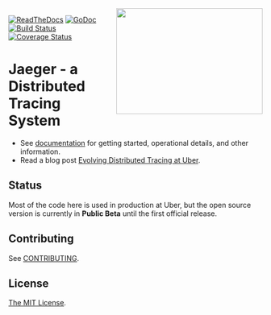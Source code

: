 <img align="right" width="290" height="210" src="http://jaeger.readthedocs.io/en/latest/images/jaeger_vector.svg">

[![ReadTheDocs][doc-img]][doc] [![GoDoc][godoc-img]][godoc] [![Build Status][ci-img]][ci] [![Coverage Status][cov-img]][cov]

# Jaeger - a Distributed Tracing System

  * See [documentation](http://jaeger.readthedocs.io/en/latest/) for getting started, operational details, and other information.
  * Read a blog post [Evolving Distributed Tracing at Uber](https://eng.uber.com/distributed-tracing/).

## Status

Most of the code here is used in production at Uber, but the open source version is currently in **Public Beta** until the first official release.

## Contributing

See [CONTRIBUTING](./CONTRIBUTING.md).

## License

[The MIT License](./LICENSE).

[doc-img]: https://readthedocs.org/projects/jaeger/badge/?version=latest
[doc]: http://jaeger.readthedocs.org/en/latest/
[godoc-img]: https://godoc.org/github.com/uber/jaeger?status.svg
[godoc]: https://godoc.org/github.com/uber/jaeger
[ci-img]: https://travis-ci.org/uber/jaeger.svg?branch=master
[ci]: https://travis-ci.org/uber/jaeger
[cov-img]: https://coveralls.io/repos/uber/jaeger/badge.svg?branch=master
[cov]: https://coveralls.io/github/uber/jaeger?branch=master
[//]: # (md-to-godoc-ignore)

